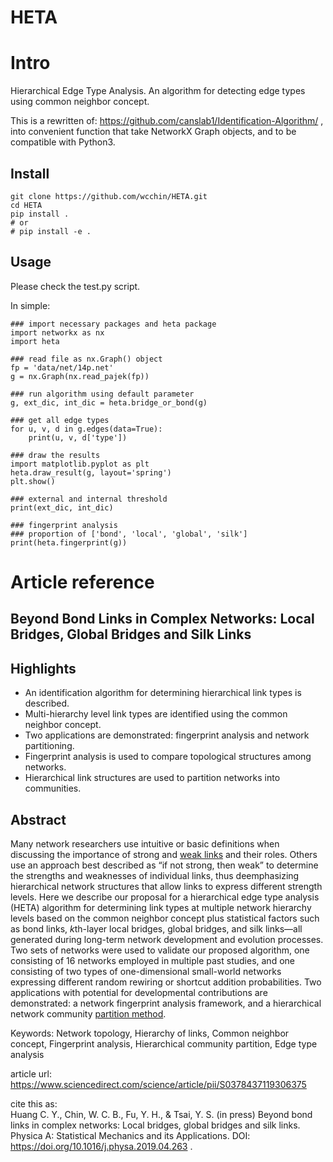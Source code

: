 # HETA

# Intro

Hierarchical Edge Type Analysis. An algorithm for detecting edge types using common neighbor concept.

This is a rewritten of: https://github.com/canslab1/Identification-Algorithm/ , into convenient function that take NetworkX Graph objects, and to be compatible with Python3.  

## Install


	git clone https://github.com/wcchin/HETA.git
	cd HETA
	pip install .
	# or 
	# pip install -e .


## Usage

Please check the test.py script.

In simple:

	
	### import necessary packages and heta package
	import networkx as nx
	import heta

	### read file as nx.Graph() object
	fp = 'data/net/14p.net'
	g = nx.Graph(nx.read_pajek(fp))

	### run algorithm using default parameter
	g, ext_dic, int_dic = heta.bridge_or_bond(g)

	### get all edge types
	for u, v, d in g.edges(data=True):
		print(u, v, d['type'])

	### draw the results
	import matplotlib.pyplot as plt
	heta.draw_result(g, layout='spring')
	plt.show()

	### external and internal threshold
	print(ext_dic, int_dic)

	### fingerprint analysis
	### proportion of ['bond', 'local', 'global', 'silk']
	print(heta.fingerprint(g))




# Article reference

## Beyond Bond Links in Complex Networks: Local Bridges, Global Bridges and Silk Links

## Highlights

- An identification algorithm for determining hierarchical link types is described.
- Multi-hierarchy level link types are identified using the common neighbor concept.
- Two applications are demonstrated: fingerprint analysis and network partitioning.
- Fingerprint analysis is used to compare topological structures among networks.
- Hierarchical link structures are used to partition networks into communities.

## Abstract

Many network researchers use intuitive or basic definitions when discussing the importance of strong and [weak links](https://www.sciencedirect.com/topics/physics-and-astronomy/weak-link) and their roles. Others use an approach best described as “if not strong, then weak” to determine the strengths and weaknesses of individual links, thus deemphasizing hierarchical network structures that allow links to express different strength levels. Here we describe our proposal for a hierarchical edge type analysis (HETA) algorithm for determining link types at multiple network hierarchy levels based on the common neighbor concept plus statistical factors such as bond links, *k*th-layer local bridges, global bridges, and silk links—all generated during long-term network development and evolution processes. Two sets of networks were used to validate our proposed algorithm, one consisting of 16 networks employed in multiple past studies, and one consisting of two types of one-dimensional small-world networks expressing different random rewiring or shortcut addition probabilities. Two applications with potential for developmental contributions are demonstrated: a network fingerprint analysis framework, and a hierarchical network community [partition method](https://www.sciencedirect.com/topics/mathematics/partition-method).

Keywords: Network topology, Hierarchy of links, Common neighbor concept, Fingerprint analysis, Hierarchical community partition, Edge type analysis


article url: https://www.sciencedirect.com/science/article/pii/S0378437119306375

cite this as:  
Huang C. Y., Chin, W. C. B., Fu, Y. H., & Tsai, Y. S. (in press) Beyond bond links in complex networks: Local bridges, global bridges and silk links. Physica A: Statistical Mechanics and its Applications. DOI: https://doi.org/10.1016/j.physa.2019.04.263 .
